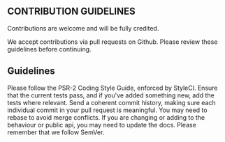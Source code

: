 ## CONTRIBUTION GUIDELINES
Contributions are welcome and will be fully credited.

We accept contributions via pull requests on Github. Please review these guidelines before continuing.

## Guidelines

Please follow the PSR-2 Coding Style Guide, enforced by StyleCI.
Ensure that the current tests pass, and if you've added something new, add the tests where relevant.
Send a coherent commit history, making sure each individual commit in your pull request is meaningful.
You may need to rebase to avoid merge conflicts.
If you are changing or adding to the behaviour or public api, you may need to update the docs.
Please remember that we follow SemVer.
